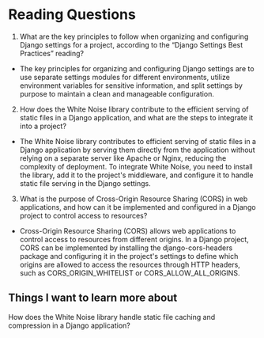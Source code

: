 # Reading Questions

1. What are the key principles to follow when organizing and configuring Django settings for a project, according to the “Django Settings Best Practices” reading?

- The key principles for organizing and configuring Django settings are to use separate settings modules for different environments, utilize environment variables for sensitive information, and split settings by purpose to maintain a clean and manageable configuration.

2. How does the White Noise library contribute to the efficient serving of static files in a Django application, and what are the steps to integrate it into a project?

- The White Noise library contributes to efficient serving of static files in a Django application by serving them directly from the application without relying on a separate server like Apache or Nginx, reducing the complexity of deployment. To integrate White Noise, you need to install the library, add it to the project's middleware, and configure it to handle static file serving in the Django settings.

3. What is the purpose of Cross-Origin Resource Sharing (CORS) in web applications, and how can it be implemented and configured in a Django project to control access to resources?

- Cross-Origin Resource Sharing (CORS) allows web applications to control access to resources from different origins. In a Django project, CORS can be implemented by installing the django-cors-headers package and configuring it in the project's settings to define which origins are allowed to access the resources through HTTP headers, such as CORS_ORIGIN_WHITELIST or CORS_ALLOW_ALL_ORIGINS.

## Things I want to learn more about

How does the White Noise library handle static file caching and compression in a Django application?
